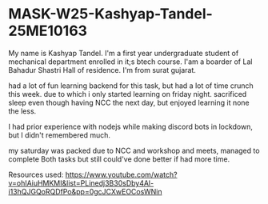 ﻿# MASK-W25-Kashyap-Tandel-25ME10163


My name is Kashyap Tandel. I'm a first year undergraduate student of mechanical department enrolled in it;s btech course. I'am a boarder of Lal Bahadur Shastri Hall of residence. I'm from surat gujarat.

had a lot of fun learning backend for this task, but had a lot of time crunch this week. due to which i only started learning on friday night. sacrificed sleep even though having NCC the next day, but enjoyed learning it none the less.

I had prior experience with nodejs while making discord bots in lockdown, but I didn't remembered much. 

my saturday was packed due to NCC and workshop and meets, managed to complete Both tasks but still could've done better if had more time.

Resources used: https://www.youtube.com/watch?v=ohIAiuHMKMI&list=PLinedj3B30sDby4Al-i13hQJGQoRQDfPo&pp=0gcJCXwEOCosWNin
